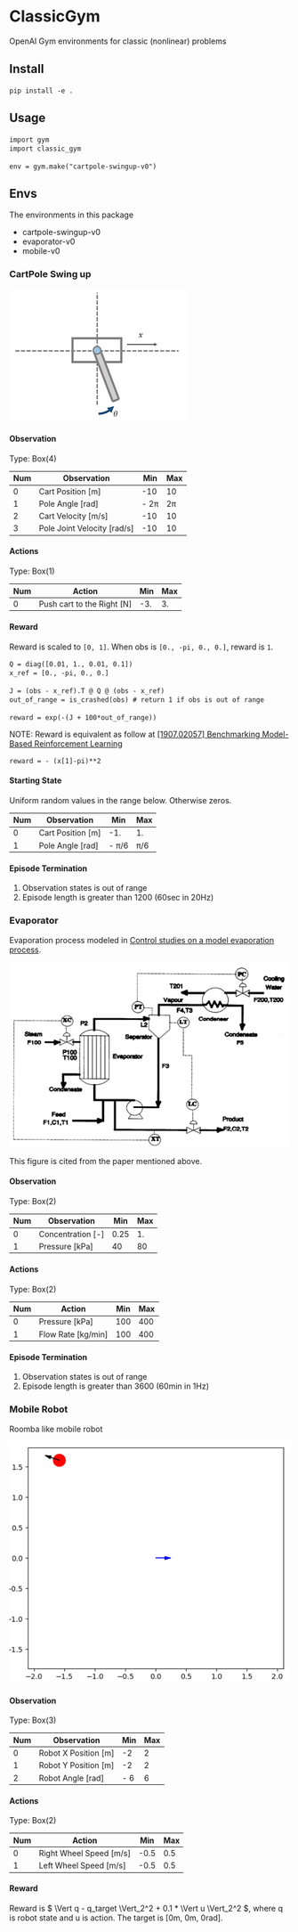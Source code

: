 # ClassicGym
OpenAI Gym environments for classic (nonlinear) problems

## Install
```
pip install -e .
```

## Usage

```
import gym
import classic_gym

env = gym.make("cartpole-swingup-v0")
```

## Envs
The environments in this package
- cartpole-swingup-v0
- evaporator-v0
- mobile-v0

### CartPole Swing up
![CartPole](assets/cartpole.png)

#### Observation
Type: Box(4)

Num | Observation | Min | Max
---|---|---|---
0 | Cart Position [m] | -10 | 10 
1 | Pole Angle [rad] | - 2&pi;  | 2&pi;
2 | Cart Velocity [m/s] | -10 | 10
3 | Pole Joint Velocity [rad/s] | -10 | 10 

#### Actions
Type: Box(1)

Num | Action | Min | Max
--- | --- | --- | ---
0 | Push cart to the Right [N] | -3. |  3.

#### Reward
Reward is scaled to `[0, 1]`. When obs is `[0., -pi, 0., 0.]`, reward is `1`.

```
Q = diag([0.01, 1., 0.01, 0.1])
x_ref = [0., -pi, 0., 0.]

J = (obs - x_ref).T @ Q @ (obs - x_ref)
out_of_range = is_crashed(obs) # return 1 if obs is out of range

reward = exp(-(J + 100*out_of_range))
```

NOTE: Reward is equivalent as follow at [\[1907\.02057\] Benchmarking Model\-Based Reinforcement Learning](https://arxiv.org/abs/1907.02057)

```
reward = - (x[1]-pi)**2
```

#### Starting State
Uniform random values in the range below. Otherwise zeros.

Num | Observation | Min | Max
---|---|---|---
0 | Cart Position [m] | -1. | 1.
1 | Pole Angle [rad] | - &pi;/6  | &pi;/6

#### Episode Termination
1. Observation states is out of range
2. Episode length is greater than 1200 (60sec in 20Hz)

### Evaporator
Evaporation process modeled in [Control studies on a model evaporation process](https://www.sciencedirect.com/science/article/pii/0959152494800251).

![Evaporator](assets/evaporator.png)

This figure is cited from the paper mentioned above.

#### Observation
Type: Box(2)

Num | Observation | Min | Max
---|---|---|---
0 | Concentration [-] | 0.25 | 1.
1 | Pressure [kPa] | 40  | 80

#### Actions
Type: Box(2)

Num | Action | Min | Max
--- | --- | --- | ---
0 |  Pressure [kPa] | 100 | 400 
1 | Flow Rate [kg/min] | 100 | 400 

#### Episode Termination
1. Observation states is out of range
2. Episode length is greater than 3600 (60min in 1Hz)

### Mobile Robot
Roomba like mobile robot

![MobileRobot](assets/mobile_robot.png)

#### Observation
Type: Box(3)

Num | Observation | Min | Max
---|---|---|---
0 | Robot X Position [m] | -2 | 2 
1 | Robot Y Position [m] | -2 | 2 
2 | Robot Angle [rad] | - 6  | 6

#### Actions
Type: Box(2)

Num | Action | Min | Max
--- | --- | --- | ---
0 | Right Wheel Speed [m/s] | -0.5 |  0.5
1 | Left Wheel Speed [m/s] | -0.5 |  0.5

#### Reward
Reward is $ \Vert q - q_target \Vert_2^2 + 0.1 * \Vert u \Vert_2^2 $, where q is robot state and u is action. The target is [0m, 0m, 0rad].
